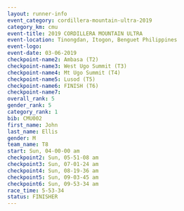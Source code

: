 ```yaml
---
layout: runner-info 
event_category: cordillera-mountain-ultra-2019 
category_km: cmu 
event-title: 2019 CORDILLERA MOUNTAIN ULTRA 
event-location: Tinongdan, Itogon, Benguet Philippines 
event-logo: 
event-date: 03-06-2019 
checkpoint-name2: Ambasa (T2) 
checkpoint-name3: West Ugo Summit (T3) 
checkpoint-name4: Mt Ugo Summit (T4) 
checkpoint-name5: Lusod (T5) 
checkpoint-name6: FINISH (T6) 
checkpoint-name7: 
overall_rank: 5
gender_rank: 5
category_rank: 1
bib: CMU002
first_name: John
last_name: Ellis
gender: M
team_name: T8
start: Sun, 04-00-00 am
checkpoint2: Sun, 05-51-08 am
checkpoint3: Sun, 07-01-24 am
checkpoint4: Sun, 08-19-36 am
checkpoint5: Sun, 09-03-45 am
checkpoint6: Sun, 09-53-34 am
race_time: 5-53-34
status: FINISHER
---
```

